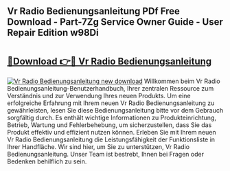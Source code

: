 ## Vr Radio Bedienungsanleitung PDf Free Download - Part-7Zg Service Owner Guide - User Repair Edition w98Di

# <h2><a href="http://df0wp2.blite.top/?on=Vr+Radio+Bedienungsanleitung">🔗Download 👉🔴 Vr Radio Bedienungsanleitung</a></h2>

[![Vr Radio Bedienungsanleitung new download](https://i.imgur.com/lujVjoI.png)](http://df0wp2.blite.top/?on=Vr+Radio+Bedienungsanleitung)
Willkommen beim Vr Radio Bedienungsanleitung-Benutzerhandbuch, Ihrer zentralen Ressource zum Verständnis und zur Verwendung Ihres neuen Produkts. Um eine erfolgreiche Erfahrung mit Ihrem neuen Vr Radio Bedienungsanleitung zu gewährleisten, lesen Sie diese Bedienungsanleitung bitte vor dem Gebrauch sorgfältig durch. Es enthält wichtige Informationen zu Produkteinrichtung, Betrieb, Wartung und Fehlerbehebung, um sicherzustellen, dass Sie das Produkt effektiv und effizient nutzen können. Erleben Sie mit Ihrem neuen Vr Radio Bedienungsanleitung die Leistungsfähigkeit der Funktionsliste in Ihrer Handfläche. Wir sind hier, um Sie zu unterstützen, Vr Radio Bedienungsanleitung. Unser Team ist bestrebt, Ihnen bei Fragen oder Bedenken behilflich zu sein.
